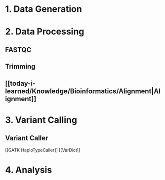 # 1. Data Generation
# 2. Data Processing
## FASTQC
## Trimming
## [[today-i-learned/Knowledge/Bioinformatics/Alignment|Alignment]]
# 3. Variant Calling
## Variant Caller
[[GATK HaploTypeCaller]]
[[VarDict]]

# 4. Analysis
